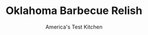 ---
layout: ../../layouts/MarkdownPostLayout.astro
title: Oklahoma Barbecue Relish
author: America's Test Kitchen
pubDate: 2023-03-15
description: "An Oklahoma Barbecued Chopped Pork Sandwich is not complete without authentic relish."
image_url: https://res.cloudinary.com/hksqkdlah/image/upload/ar_1:1,c_fill,dpr_2.0,f_auto,fl_lossy.progressive.strip_profile,g_faces:auto,q_auto:low,w_344/8738_sfs-relish-4-275951
tags: ["American","Southern","Condiments"]
calories: 649
protein: 1
carbohydrates: 20
fats: 
fiber: 2
ingredients: ["1/2 medium head, green cabbage, cored and chopped fine","1 1/2 cups, sweet pickle relish","1/2 cup, cider vinegar","3 tablespoons, yellow mustard","3/4 teaspoon, celery salt","1/4 teaspoon, white pepper"]
serves: 8
time: "20 minutes, plus 30 minutes chilling"
instructions: ["MIX RELISH Combine cabbage, pickle relish, vinegar, mustard, celery salt, and white pepper in large bowl. Cover with plastic wrap and refrigerate until chilled, at least 30 minutes. Serve. (Relish can be refrigerated in airtight container for 5 days.)"]
nutrition: ["128 mg Potassium","29 mg Phosphorus","30 mg Calcium","13 mg Magnesium","447 mg Sodium","21 mg Vitamin C","2 g Fiber","25 µg Folate (food)","15 g Sugars","82 µg Vitamin K","99 g Water","20 g Carbs","25 µg Folate equivalent (total)","1 g Protein","31 µg Vitamin A","81 kcal Energy","649 calories"]
notes: "Serve on hamburger buns with Oklahoma Barbecued Chopped Pork."
---